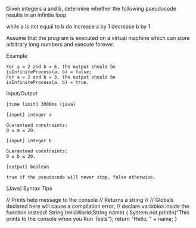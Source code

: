 Given integers a and b, determine whether the following pseudocode results in an infinite loop

while a is not equal to b do
  increase a by 1
  decrease b by 1

Assume that the program is executed on a virtual machine which can store arbitrary long numbers and execute forever.

Example

    For a = 2 and b = 6, the output should be
    isInfiniteProcess(a, b) = false;
    For a = 2 and b = 3, the output should be
    isInfiniteProcess(a, b) = true.

Input/Output

    [time limit] 3000ms (java)

    [input] integer a

    Guaranteed constraints:
    0 ≤ a ≤ 20.

    [input] integer b

    Guaranteed constraints:
    0 ≤ b ≤ 20.

    [output] boolean

    true if the pseudocode will never stop, false otherwise.

[Java] Syntax Tips

// Prints help message to the console
// Returns a string
// 
// Globals declared here will cause a compilation error,
// declare variables inside the function instead!
String helloWorld(String name) {
    System.out.println("This prints to the console when you Run Tests");
    return "Hello, " + name;
}

